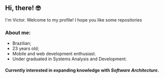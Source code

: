 ## Hi, there! :nerd_face:
I'm Victor. Welcome to my profile!
I hope you like some repositories

### About me:
- Brazilian;
- 23 years old;
- Mobile and web development enthusiast.
- Under graduated in Systems Analysis and Development.

#### Currently interested in expanding knowledge with *Software Architecture*.
